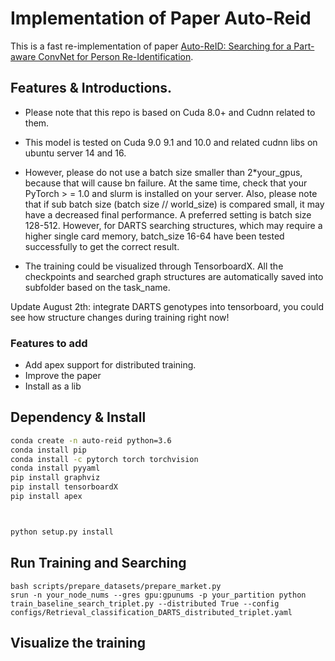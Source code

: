 # Implementation of Paper Auto-Reid 

This is a fast re-implementation of paper [Auto-ReID: Searching for a Part-aware ConvNet for Person Re-Identification](https://arxiv.org/abs/1903.09776). 

## Features & Introductions. 

+ Please note that this repo is based on Cuda 8.0+ and Cudnn related to them. 

+ This model is tested on Cuda 9.0 9.1 and 10.0 and related cudnn libs on ubuntu server 14 and 16.

+ However, please do not use a batch size smaller than 2*your_gpus, because that will cause bn failure. At the same time, check that your PyTorch > = 1.0 and slurm is installed on your server.
Also, please note that if sub batch size (batch size // world_size) is compared small, it may have a decreased final performance. A preferred setting is batch size 128-512. However, for DARTS searching structures, which may require a higher single card memory, batch_size 16-64 have been tested successfully to get the correct result. 

+ The training could be visualized through TensorboardX.
All the checkpoints and searched graph structures are automatically saved into subfolder based on the task_name.

Update August 2th: integrate DARTS genotypes into tensorboard, you could see how structure changes during training right now!


### Features to add 

+ Add apex support for distributed training.
+ Improve the paper
+ Install as a lib
  





## Dependency & Install

```bash
conda create -n auto-reid python=3.6
conda install pip
conda install -c pytorch torch torchvision
conda install pyyaml
pip install graphviz
pip install tensorboardX
pip install apex



python setup.py install
```

## Run Training and Searching 

```
bash scripts/prepare_datasets/prepare_market.py
srun -n your_node_nums --gres gpu:gpunums -p your_partition python train_baseline_search_triplet.py --distributed True --config configs/Retrieval_classification_DARTS_distributed_triplet.yaml
```

## Visualize the training



